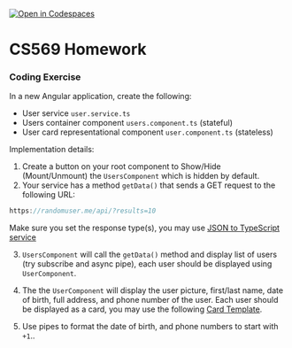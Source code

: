[![Open in Codespaces](https://classroom.github.com/assets/launch-codespace-9f69c29eadd1a2efcce9672406de9a39573de1bdf5953fef360cfc2c3f7d7205.svg)](https://classroom.github.com/open-in-codespaces?assignment_repo_id=9241621)
# CS569 Homework 
### Coding Exercise
In a new Angular application, create the following:  
  
  * User service `user.service.ts`
  * Users container component `users.component.ts` (stateful)
  * User card representational component `user.component.ts` (stateless)
  
Implementation details:  
1. Create a button on your root component to Show/Hide (Mount/Unmount) the `UsersComponent` which is hidden by default. 
2. Your service has a method `getData()` that sends a GET request to the following URL:
```js
https://randomuser.me/api/?results=10
```
Make sure you set the response type(s), you may use [JSON to TypeScript service](https://transform.tools/json-to-typescript)
  
3. `UsersComponent` will call the `getData()` method and display list of users (try subscribe and async pipe), each user should be displayed using `UserComponent`. 
4. The the `UserComponent` will display the user picture, first/last name, date of birth, full address, and phone number of the user. Each user should be displayed as a card, you may use the following [Card Template](https://www.w3schools.com/howto/howto_css_cards.asp).

5. Use pipes to format the date of birth, and phone numbers to start with `+1`..

